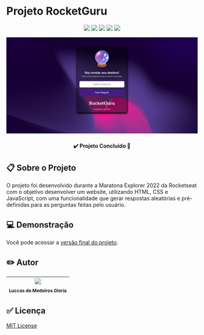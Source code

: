 # Projeto RocketGuru

<p align="center"><img src="https://img.shields.io/badge/languages-2-green"> <img src="https://img.shields.io/badge/-HTML-orange"> <img src="https://img.shields.io/badge/-CSS-blue"> <img src="https://img.shields.io/badge/-JavaScript-yellow"> <img src="https://img.shields.io/github/last-commit/luccasmg/projeto-rocketguru"></p>

<p align="center"><img src="img/rocketguru.png"></p>

<h4 align="center">✔️ <strong>Projeto Concluído</strong> 🚀</h4>

## 📋 Sobre o Projeto

O projeto foi desenvolvido durante a Maratona Explorer 2022 da Rocketseat com o objetivo desenvolver um website, utilizando HTML, CSS e JavaScript, com uma funcionalidade que gerar respostas aleatórias e pré-definidas para as perguntas feitas pelo usuário.

## 💻 Demonstração

Você pode acessar a <a href="https://luccasmg.github.io/projeto-rocketguru/" target="_blank">versão final do projeto</a>.

## ✏️ Autor

| [<img src="https://avatars.githubusercontent.com/u/106994654?v=4" width=115><br><sub>Luccas de Medeiros Gloria</sub>](https://github.com/luccasmg) |
| :---: |

## ✅ Licença

<a href="license.txt">MIT License</a>

